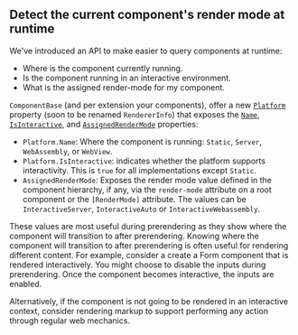 ## Detect the current component's render mode at runtime

We've introduced an API to make easier to query components at runtime:

* Where is the component currently running.
* Is the component running in an interactive environment.
* What is the assigned render-mode for my component.

`ComponentBase` (and per extension your components), offer a new [`Platform`](https://source.dot.net/#Microsoft.AspNetCore.Components/ComponentBase.cs,d694f3b1e643e437) property (soon to be renamed `RendererInfo`) that exposes the [`Name`](https://source.dot.net/#Microsoft.AspNetCore.Components/RenderTree/ComponentPlatform.cs,23), [`IsInteractive`](https://source.dot.net/#Microsoft.AspNetCore.Components/RenderTree/ComponentPlatform.cs,30), and [`AssignedRenderMode`](https://source.dot.net/#Microsoft.AspNetCore.Components/ComponentBase.cs,64912adf8a598ff1) properties:

* `Platform.Name`: Where the component is running: `Static`, `Server`, `WebAssembly`, or `WebView`.
* `Platform.IsInteractive`: indicates whether the platform supports interactivity. This is `true` for all implementations except `Static`.
* `AssignedRenderMode`: Exposes the render mode value defined in the component hierarchy, if any, via the `render-mode` attribute on a root component or the `[RenderMode]` attribute. The values can be `InteractiveServer`, `InteractiveAuto` or `InteractiveWebassembly`.

These values are most useful during prerendering as they show where the component will transition to after prerendering. Knowing where the component will transition to after prerendering is often useful for rendering different content. For example, consider a create a Form component that is rendered interactively. You might choose to disable the inputs during prerendering. Once the component becomes interactive, the inputs are enabled.

Alternatively, if the component is not going to be rendered in an interactive context, consider rendering markup to support performing any action through regular web mechanics.
